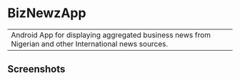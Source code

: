 # BizNewzApp
<table>
<tr>
<td>
  Android App for displaying aggregated business news from Nigerian and other International news sources.
</td>
</tr>
</table>

## Screenshots
